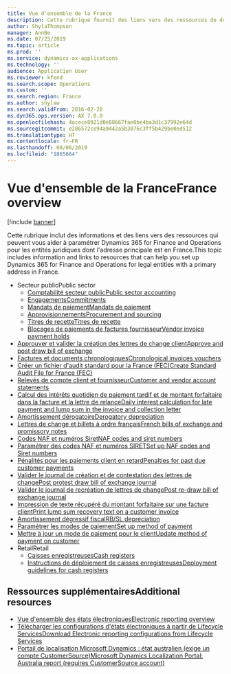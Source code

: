 ```yaml
---
title: Vue d'ensemble de la France
description: Cette rubrique fournit des liens vers des ressources de documentation Microsoft Dynamics 365 for Finance and Operations pour la France.
author: ShylaThompson
manager: AnnBe
ms.date: 07/25/2019
ms.topic: article
ms.prod: ''
ms.service: dynamics-ax-applications
ms.technology: ''
audience: Application User
ms.reviewer: kfend
ms.search.scope: Operations
ms.custom: ''
ms.search.region: France
ms.author: shylaw
ms.search.validFrom: 2016-02-28
ms.dyn365.ops.version: AX 7.0.0
ms.openlocfilehash: 4acece8921d0e88667fae0be4ba3d1c37992e64d
ms.sourcegitcommit: e286572ce94a9442a5b3076c3ff5b429be0ed512
ms.translationtype: HT
ms.contentlocale: fr-FR
ms.lasthandoff: 08/06/2019
ms.locfileid: "1865664"
---
```

# <a name="france-overview"></a><span data-ttu-id="43dac-103">Vue d'ensemble de la France</span><span class="sxs-lookup"><span data-stu-id="43dac-103">France overview</span></span>

[!include [banner](../includes/banner.md)]

<span data-ttu-id="43dac-104">Cette rubrique inclut des informations et des liens vers des ressources qui peuvent vous aider à paramétrer Dynamics 365 for Finance and Operations pour les entités juridiques dont l'adresse principale est en France.</span><span class="sxs-lookup"><span data-stu-id="43dac-104">This topic includes information and links to resources that can help you set up Dynamics 365 for Finance and Operations for legal entities with a primary address in France.</span></span> 

- <span data-ttu-id="43dac-105">Secteur public</span><span class="sxs-lookup"><span data-stu-id="43dac-105">Public sector</span></span>
  - [<span data-ttu-id="43dac-106">Comptabilité secteur public</span><span class="sxs-lookup"><span data-stu-id="43dac-106">Public sector accounting</span></span>](emea-fra-public-sector-accounting.md)
  - [<span data-ttu-id="43dac-107">Engagements</span><span class="sxs-lookup"><span data-stu-id="43dac-107">Commitments</span></span>](emea-fra-commitments-public-sector.md)
  - [<span data-ttu-id="43dac-108">Mandats de paiement</span><span class="sxs-lookup"><span data-stu-id="43dac-108">Mandats de paiement</span></span>](emea-fra-mandats-de-paiement.md)
  - [<span data-ttu-id="43dac-109">Approvisionnements</span><span class="sxs-lookup"><span data-stu-id="43dac-109">Procurement and sourcing</span></span>](emea-fra-procurement-sourcing-public-sector.md)
  - [<span data-ttu-id="43dac-110">Titres de recette</span><span class="sxs-lookup"><span data-stu-id="43dac-110">Titres de recette</span></span>](emea-fra-titres-de-recette-public-sector.md)
  - [<span data-ttu-id="43dac-111">Blocages de paiements de factures fournisseur</span><span class="sxs-lookup"><span data-stu-id="43dac-111">Vendor invoice payment holds</span></span>](emea-fra-vendor-invoice-payment-holds-public-sector.md)
- [<span data-ttu-id="43dac-112">Approuver et valider la création des lettres de change client</span><span class="sxs-lookup"><span data-stu-id="43dac-112">Approve and post draw bill of exchange</span></span>](tasks/fr-00004-approve-post-draw-bill-exchange.md)
- [<span data-ttu-id="43dac-113">Factures et documents chronologiques</span><span class="sxs-lookup"><span data-stu-id="43dac-113">Chronological invoices vouchers</span></span>](emea-fra-chronological-invoices-vouchers.md)
- [<span data-ttu-id="43dac-114">Créer un fichier d'audit standard pour la France (FEC)</span><span class="sxs-lookup"><span data-stu-id="43dac-114">Create Standard Audit File for France (FEC)</span></span>](emea-fra-fec-audit-file.md)
- [<span data-ttu-id="43dac-115">Relevés de compte client et fournisseur</span><span class="sxs-lookup"><span data-stu-id="43dac-115">Customer and vendor account statements</span></span>](tasks/fr-00002-customer-vendor-account-statements.md)
- [<span data-ttu-id="43dac-116">Calcul des intérêts quotidien de paiement tardif et de montant forfaitaire dans la facture et la lettre de relance</span><span class="sxs-lookup"><span data-stu-id="43dac-116">Daily interest calculation for late payment and lump sum in the invoice and collection letter</span></span>](tasks/fr-00018-daily-interest.md)
- [<span data-ttu-id="43dac-117">Amortissement dérogatoire</span><span class="sxs-lookup"><span data-stu-id="43dac-117">Derogatory depreciation</span></span>](emea-fra-derogatory-depreciation.md)
- [<span data-ttu-id="43dac-118">Lettres de change et billets à ordre français</span><span class="sxs-lookup"><span data-stu-id="43dac-118">French bills of exchange and promissory notes</span></span>](tasks/fr-00004-french-bills-exchange-promissory-notes.md)
- [<span data-ttu-id="43dac-119">Codes NAF et numéros Siret</span><span class="sxs-lookup"><span data-stu-id="43dac-119">NAF codes and siret numbers</span></span>](emea-fra-naf-codes-siret-numbers.md)
- [<span data-ttu-id="43dac-120">Paramétrer des codes NAF et numéros SIRET</span><span class="sxs-lookup"><span data-stu-id="43dac-120">Set up NAF codes and Siret numbers</span></span>](tasks/fr-00003-naf-codes-siret-numbers.md)
- [<span data-ttu-id="43dac-121">Pénalités pour les paiements client en retard</span><span class="sxs-lookup"><span data-stu-id="43dac-121">Penalties for past due customer payments</span></span>](emea-fra-apply-penalty-customer-payment-past-due.md)
- [<span data-ttu-id="43dac-122">Valider le journal de création et de contestation des lettres de change</span><span class="sxs-lookup"><span data-stu-id="43dac-122">Post protest draw bill of exchange journal</span></span>](tasks/fr-00004-post-protest-draw-bill-exchange-journal.md)
- [<span data-ttu-id="43dac-123">Valider le journal de recréation de lettres de change</span><span class="sxs-lookup"><span data-stu-id="43dac-123">Post re-draw bill of exchange journal</span></span>](tasks/fr-00004-post-re-draw-bill-exchange-journal.md)
- [<span data-ttu-id="43dac-124">Impression de texte récupéré du montant forfaitaire sur une facture client</span><span class="sxs-lookup"><span data-stu-id="43dac-124">Print lump sum recovery text on a customer invoice</span></span>](emea-fra-print-lump-sum-recovery-text.md)
- [<span data-ttu-id="43dac-125">Amortissement dégressif fiscal</span><span class="sxs-lookup"><span data-stu-id="43dac-125">RB/SL depreciation</span></span>](emea-fra-rbsl-depreciation.md)
- [<span data-ttu-id="43dac-126">Paramétrer les modes de paiement</span><span class="sxs-lookup"><span data-stu-id="43dac-126">Set up method of payment</span></span>](tasks/fr-00004-setup-method-payment.md)
- [<span data-ttu-id="43dac-127">Mettre à jour un mode de paiement pour le client</span><span class="sxs-lookup"><span data-stu-id="43dac-127">Update method of payment on customer</span></span>](tasks/fr-00004-update-method-payment-customer.md)
- <span data-ttu-id="43dac-128">Retail</span><span class="sxs-lookup"><span data-stu-id="43dac-128">Retail</span></span>
  - [<span data-ttu-id="43dac-129">Caisses enregistreuses</span><span class="sxs-lookup"><span data-stu-id="43dac-129">Cash registers</span></span>](../../retail/localizations/emea-fra-cash-registers.md)
  - [<span data-ttu-id="43dac-130">Instructions de déploiement de caisses enregistreuses</span><span class="sxs-lookup"><span data-stu-id="43dac-130">Deployment guidelines for cash registers</span></span>](../../retail/localizations/emea-fra-deployment.md)

## <a name="additional-resources"></a><span data-ttu-id="43dac-131">Ressources supplémentaires</span><span class="sxs-lookup"><span data-stu-id="43dac-131">Additional resources</span></span>

- [<span data-ttu-id="43dac-132">Vue d'ensemble des états électroniques</span><span class="sxs-lookup"><span data-stu-id="43dac-132">Electronic reporting overview</span></span>](../../dev-itpro/analytics/general-electronic-reporting.md)
- [<span data-ttu-id="43dac-133">Télécharger les configurations d'états électroniques à partir de Lifecycle Services</span><span class="sxs-lookup"><span data-stu-id="43dac-133">Download Electronic reporting configurations from Lifecycle Services</span></span>](../../dev-itpro/analytics/download-electronic-reporting-configuration-lcs.md)
- [<span data-ttu-id="43dac-134">Portail de localisation Microsoft Dynamics : état australien (exige un compte CustomerSource)</span><span class="sxs-lookup"><span data-stu-id="43dac-134">Microsoft Dynamics Localization Portal: Australia report (requires CustomerSource account)</span></span>](https://mbs.microsoft.com/files/customer/AX/Support/supportnews/france.html)
